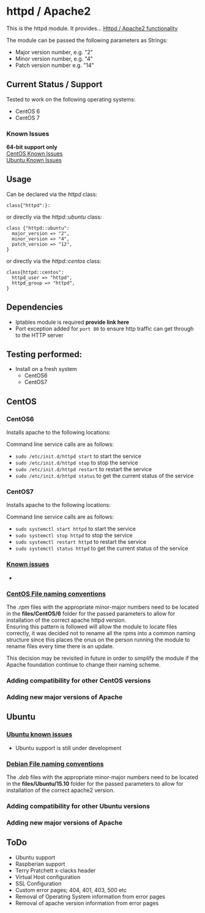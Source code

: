 # httpd / Apache2

This is the httpd module. It provides... [Httpd / Apache2 functionality](https://httpd.apache.org/)

The module can be passed the following parameters as Strings:  
* Major version number, e.g. "2"
* Minor version number, e.g. "4"
* Patch version number e.g. "14"
  
## Current Status / Support
Tested to work on the following operating systems:
* CentOS 6
* CentOS 7

### Known Issues  
**64-bit support only**  
[CentOS Known Issues](#CentOS_known_issues)  
[Ubuntu Known Issues](#Ubuntu_known_issues)  

## Usage 
Can be declared via the *httpd* class:
	
	class{"httpd":}:
	
or directly via the *httpd::ubuntu* class:

	class {"httpd::ubuntu":
	  major_version => "2",
	  minor_version => "4",
	  patch_version => "12",
	}

or directly via the *httpd::centos* class:
	
	class{httpd::centos":
	  httpd_user => "httpd", 
	  httpd_group => "httpd",
	}	   
## Dependencies
* Iptables module is required **provide link here**
* Port exception added for `port 80` to ensure http traffic can get through to the HTTP server

## Testing performed:
* Install on a fresh system
	* CentOS6
	* CentOS7
	
## CentOS
### CentOS6
Installs apache to the following locations:

Command line service calls are as follows:  
* `sudo /etc/init.d/httpd start` to start the service
* `sudo /etc/init.d/httpd stop` to stop the service
* `sudo /etc/init.d/httpd restart` to restart the service
* `sudo /etc/init.d/httpd status` to get the current status of the service

### CentOS7
Installs apache to the following locations:

Command line service calls are as follows:
* `sudo systemctl start httpd` to start the service
* `sudo systemctl stop httpd` to stop the service
* `sudo systemctl restart httpd` to restart the service
* `sudo systemctl status httpd` to get the current status of the service

### <a href="CentOS_known_issues">Known issues</a>
* 

### <a href="CentOS_File_naming_conventions">CentOS File naming conventions</a>
The *.rpm* files with the appropriate minor-major numbers need to be located in the **files/CentOS/6** folder for the passed parameters to allow for installation of the correct apache httpd version.  
Ensuring this pattern is followed will allow the module to locate files correctly, it was decided not to rename all the rpms into a common naming structure since this places the onus on the person running the module to rename files every time there is an update.  

This decision may be revisited in future in order to simplify the module if the Apache foundation continue to change their naming scheme.  
### Adding compatibility for other CentOS versions

### Adding new major versions of Apache


## Ubuntu
### <a href="Ubuntu_known_issues">Ubuntu known issues</a>
* Ubuntu support is still under development

### <a href="Debian_file_naming_conventions">Debian File naming conventions</a>
The *.deb* files with the appropriate minor-major numbers need to be located in the **files/Ubuntu/15.10** folder for the passed parameters to allow for installation of the correct apache2 version.  
<!--
The naming of these *.deb* files should follow the following convention in order for the correct version to be selected:  
**apache2_&ltmajor_version$gt%2E&ltminor_version$gt%2E&ltpatch_version$gt-Ubuntu_&ltubuntu_version$gt_amd64.deb**  
an example would be:  
`apache2_2.4.12-Ubuntu_15.10_amd64.deb`
-->
### Adding compatibility for other Ubuntu versions
### Adding new major versions of Apache

## ToDo
* Ubuntu support
* Raspberian support
* Terry Pratchett x-clacks header
* Virtual Host configuration
* SSL Configuration
* Custom error pages; 404, 401, 403, 500 etc
* Removal of Operating System information from error pages 
* Removal of apache version information from error pages


